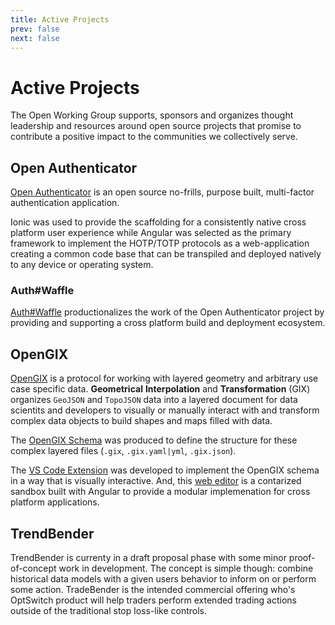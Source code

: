 ```yaml
---
title: Active Projects
prev: false
next: false
---
```


# Active Projects

The Open Working Group supports, sponsors and organizes thought leadership and resources around open source projects that promise to contribute a positive impact to the communities we collectively serve.

## Open Authenticator <Badge type="info" text="development" />

[Open Authenticator](https://openworkinggroup.org/open-authenticator) is an open source no-frills, purpose built, multi-factor authentication application.

Ionic was used to provide the scaffolding for a consistently native cross platform user experience while Angular was selected as the primary framework to implement the HOTP/TOTP protocols as a web-application creating a common code base that can be transpiled and deployed natively to any device or operating system.

### Auth#Waffle <Badge type="info" text="development" />

[Auth#Waffle](https://authwaffle.app) productionalizes the work of the Open Authenticator project by providing and supporting a cross platform build and deployment ecosystem.

## OpenGIX <Badge type="info" text="development" />

[OpenGIX](https://opengix.org) is a protocol for working with layered geometry and arbitrary use case specific data. **Geometrical** **Interpolation** and **Transformation** (GIX) organizes `GeoJSON` and `TopoJSON` data into a layered document for data scientits and developers to visually or manually interact with and transform complex data objects to build shapes and maps filled with data.

The [OpenGIX Schema](https://github.com/OpenGIX/schema) was produced to define the structure for these complex layered files (`.gix`, `.gix.yaml|yml`, `.gix.json`).

The [VS Code Extension](https://github.com/OpenGIX/vscode-extension) was developed to implement the OpenGIX schema in a way that is visually interactive. And, this [web editor](https://github.com/OpenGIX/editor) is a contarized sandbox built with Angular to provide a modular implemenation for cross platform applications.

## TrendBender <Badge type="tip" text="proposal"  />

TrendBender is currenty in a draft proposal phase with some minor proof-of-concept work in development. The concept is simple though: combine historical data models with a given users behavior to inform on or perform some action. TradeBender is the intended commercial offering who's OptSwitch product will help traders perform extended trading actions outside of the traditional stop loss-like controls.
